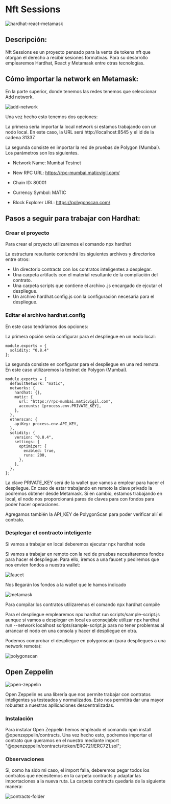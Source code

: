 # Nft Sessions

<img src="./readme-images/hardhat-react-metamask.jpg" alt="hardhat-react-metamask" />

## Descripción:

Nft Sessions es un proyecto pensado para la venta de tokens nft que otorgan el derecho a recibir sesiones formativas.
Para su desarrollo emplearemos Hardhat, React y Metamask entre otras tecnologías.

## Cómo importar la network en Metamask:

En la parte superior, donde tenemos las redes tenemos que seleccionar Add network.

<img src="./readme-images/add-network.png" alt="add-network" />

Una vez hecho esto tenemos dos opciones:

La primera sería importar la local network si estamos trabajando con un nodo local. En este caso, la URL será http://localhost:8545 y el id de la cadena 31337.

La segunda consiste en importar la red de pruebas de Polygon (Mumbai). Los parámetros son los siguientes.
    
- Network Name: Mumbai Testnet

- New RPC URL: https://rpc-mumbai.maticvigil.com/

- Chain ID: 80001

- Currency Symbol: MATIC

- Block Explorer URL: https://polygonscan.com/

## Pasos a seguir para trabajar con Hardhat:

### Crear el proyecto
Para crear el proyecto utilizaremos el comando npx hardhat

La estructura resultante contendrá los siguientes archivos y directorios entre otros:

- Un directorio contracts con los contratos inteligentes a desplegar.
- Una carpeta artifacts con el material resultante de la compilación del contrato.
- Una carpeta scripts que contiene el archivo .js encargado de ejcutar el despliegue.
- Un archivo hardhat.config.js con la configuración necesaria para el despliegue.

### Editar el archivo hardhat.config
En este caso tendríamos dos opciones:
  
La primera opción sería configurar para el despliegue en un nodo local:

```
module.exports = {
  solidity: "0.8.4"
};
```

La segunda consiste en configurar para el despliegue en una red remota. En este caso utilizaremos la testnet de Polygon (Mumbai).

```
module.exports = {
  defaultNetwork: "matic",
  networks: {
    hardhat: {},
    matic: {
      url: "https://rpc-mumbai.maticvigil.com",
      accounts: [process.env.PRIVATE_KEY],
    },
  },
  etherscan: {
    apiKey: process.env.API_KEY,
  },
  solidity: {
    version: "0.8.4",
    settings: {
      optimizer: {
        enabled: true,
        runs: 200,
      },
    },
  },
};
```
    
La clave PRIVATE_KEY será de la wallet que vamos a emplear para hacer el despliegue. En caso de estar trabajando en remoto la clave privado la podremos obtener desde Metamask. Si en cambio, estamos trabajando en local, el nodo nos proporcionará pares de claves para con fondos para poder hacer operaciones.

Agregamos también la API_KEY de PolygonScan para poder verificar allí el contrato.

### Desplegar el contracto inteligente
Si vamos a trabajar en local deberemos ejecutar npx hardhat node

Si vamos a trabajar en remoto con la red de pruebas necesitaremos fondos para hacer el despliegue. Para ello, iremos a una faucet y pediremos que nos envíen fondos a nuestra wallet:

<img src="./readme-images/faucet.png" alt="faucet" />

Nos llegarán los fondos a la wallet que le hamos indicado

<img src="./readme-images/metamask.png" alt="metamask" />

Para compilar los contratos utilizaremos el comando npx hardhat compile

Para el despliegue emplearemos npx hardhat run scripts/sample-script.js aunque si vamos a desplegar en local es aconsejable utilizar npx hardhat run --network localhost scripts/sample-script.js para no tener problemas al arrancar el nodo en una consola y hacer el despliegue en otra.

Podemos comprobar el despliegue en polygonscan (para despliegues a una network remota):

<img src="./readme-images/polygonscan.png" alt="polygonscan" />

## Open Zeppelin

<img src="./readme-images/open-zeppelin.png" alt="open-zeppelin" />

Open Zeppelin es una librería que nos permite trabajar con contratos inteligentes ya testeados y normalizados. Esto nos permitirá dar una mayor robustez a nuestras apllicaciones descentralizadas.

### Instalación

Para instalar Open Zeppelin hemos empleado el comando npm install @openzeppelin/contracts. Una vez hecho esto, podremos importar el contrato que queramos en el nuestro mediante import "@openzeppelin/contracts/token/ERC721/ERC721.sol";

### Observaciones

Si, como ha sido mi caso, el import falla, deberemos pegar todos los contratos que necesitemos en la carpeta contracts y adaptar las importaciones a la nueva ruta.
La carpeta contracts quedaría de la siguiente manera:

<img src="./readme-images/contracts-folder.png" alt="contracts-folder" />
